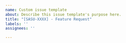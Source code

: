 ```yaml
---
name: Custom issue template
about: Describe this issue template's purpose here.
title: "[SASU-XXXX] - Feature Request"
labels: ''
assignees: ''

---
```




